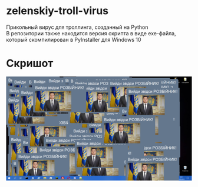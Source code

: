 # zelenskiy-troll-virus
Прикольный вирус для троллинга, созданный на Python<br>
В репозитории также находится версия скрипта в виде exe-файла, который скомпилирован в PyInstaller для Windows 10
<h1>Скришот</h1>
<img src="/screenshot.png">

